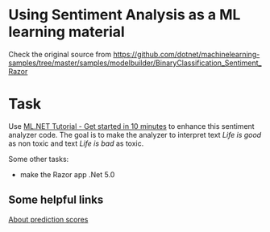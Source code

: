 # Using Sentiment Analysis as a ML learning material

Check the original source from https://github.com/dotnet/machinelearning-samples/tree/master/samples/modelbuilder/BinaryClassification_Sentiment_Razor


# Task

Use [ML.NET Tutorial - Get started in 10 minutes](https://dotnet.microsoft.com/learn/ml-dotnet/get-started-tutorial/intro) to enhance this sentiment analyzer code. The goal is to make the analyzer to interpret text *Life is good* as non toxic and text *Life is bad* as toxic.

Some other tasks:
- make the Razor app .Net 5.0


## Some helpful links
 
 [About prediction scores](https://docs.microsoft.com/en-us/dotnet/machine-learning/resources/tasks#multiclass-classification)
